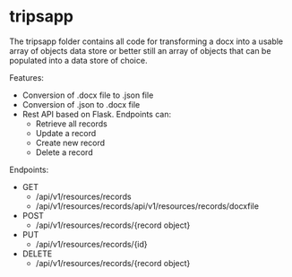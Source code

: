 # tripsapp

The tripsapp folder contains all code for transforming a docx into a usable array of objects data store or better still an array of objects that can be populated into a data store of choice.

Features:
  - Conversion of .docx file to .json file
  - Conversion of .json to .docx file
  - Rest API based on Flask. Endpoints can:
    * Retrieve all records 
    * Update a record
    * Create new record
    * Delete a record
    
    
Endpoints:

* GET     
  - /api/v1/resources/records
  - /api/v1/resources/records/api/v1/resources/records/docxfile
* POST    
  - /api/v1/resources/records/{record object}
* PUT     
  - /api/v1/resources/records/{id}
* DELETE  
  - /api/v1/resources/records/{record object}
